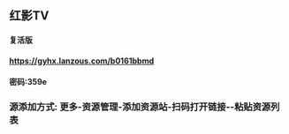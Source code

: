 ## 红影TV

#### 复活版

#### https://gyhx.lanzous.com/b0161bbmd 
#### 密码:359e

### 源添加方式: 更多-资源管理-添加资源站-扫码打开链接--粘贴资源列表 